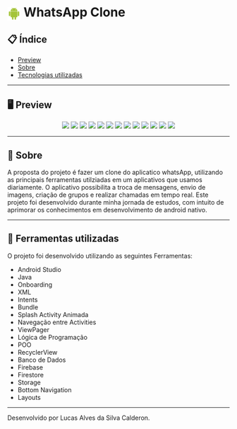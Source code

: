 
# <img align="center" alt="Daniel-HTML" height="30" width="30" src="https://raw.githubusercontent.com/devicons/devicon/master/icons/android/android-original.svg"> WhatsApp Clone




<div align="center">
</div>

## 📋 Índice

- [Preview](#-Preview)
- [Sobre](#-Sobre)
- [Tecnologias utilizadas](#-Ferramentas-utilizadas)

---

## 🖥 Preview

<div align="center">

 <img src="https://user-images.githubusercontent.com/87238842/182443779-4e5a32d7-0acf-4ca8-9f83-07a5bf5fe154.png" width="150">
 <img src="https://user-images.githubusercontent.com/87238842/182443784-26c002f9-d8db-4883-81f0-388c01d4a592.png" width="150">
 <img src="https://user-images.githubusercontent.com/87238842/182443788-da8b56ca-ed67-4c62-8bcb-a3618cb55e74.png" width="150">
 <img src="https://user-images.githubusercontent.com/87238842/182443789-d8422e88-769a-4e7e-a680-721ca0726687.png" width="150">
 <img src="https://user-images.githubusercontent.com/87238842/182443790-4c943e25-e27b-40d6-8ad5-800f04cbd90b.png" width="150">

 <img src="https://user-images.githubusercontent.com/87238842/182443797-c9656c2f-c871-4cfd-ac1d-3be979a082ff.png" width="150">
 <img src="https://user-images.githubusercontent.com/87238842/182443800-67ea6f06-6058-46f7-8bec-8aab632fe78c.png" width="150">
 <img src="https://user-images.githubusercontent.com/87238842/182443801-802bc1b0-4aa9-48cd-a25c-ebc798ffc522.png" width="150">
 <img src="https://user-images.githubusercontent.com/87238842/182443802-f2f1b110-0a69-4ff3-a133-2a89ef08dd45.png" width="150">
 <img src="https://user-images.githubusercontent.com/87238842/182443806-74930bdb-6385-45fe-a8cb-bc6a957172d3.png" width="150">
 <img src="https://user-images.githubusercontent.com/87238842/182443808-41c42b27-03bb-45dc-a0f0-892daba8375d.png" width="150">
 <img src="https://user-images.githubusercontent.com/87238842/182443812-ab9d2add-de35-42d9-abef-105af8295df5.png" width="150">
  <img src="(https://user-images.githubusercontent.com/87238842/182443791-b660906c-6b09-4e29-95f3-33ad00bc2e4f.png" width="150">



 
</div>

---

## 📖 Sobre

A proposta do projeto é fazer um clone do aplicatico whatsApp, utilizando as principais ferramentas utilziadas em um aplicativos que usamos diariamente. O aplicativo possibilita a troca de mensagens, envio de imagens, criação de grupos e realizar chamadas em tempo real.
Este projeto foi desenvolvido durante minha jornada de estudos, com intuito de aprimorar os conhecimentos em desenvolvimento de android nativo.

---

## 🚀 Ferramentas utilizadas

O projeto foi desenvolvido utilizando as seguintes Ferramentas:

- Android Studio
- Java
- Onboarding
- XML
- Intents
- Bundle
- Splash Activity Animada
- Navegação entre Activities
- ViewPager
- Lógica de Programação
- POO
- RecyclerView
- Banco de Dados 
- Firebase
- Firestore
- Storage
- Bottom Navigation
- Layouts

---

Desenvolvido por Lucas Alves da Silva Calderon.

